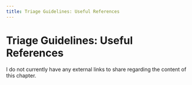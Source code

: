 ```yaml
---
title: Triage Guidelines: Useful References
---
```


# Triage Guidelines: Useful References

I do not currently have any external links to share regarding the content of this chapter.